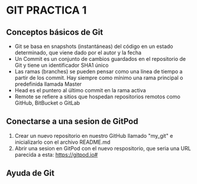 # GIT PRACTICA 1

## Conceptos básicos de Git
* Git se basa en snapshots (instantáneas) del código en un estado determinado, que viene dado por el autor y la fecha
* Un Commit es un conjunto de cambios guardados en el repositorio de Git y tiene un identificador SHA1 único
* Las ramas (branches) se pueden pensar como una línea de tiempo a partir de los commit. Hay siempre como mínimo una rama principal o predefinida llamada Master
* Head es el puntero al último commit en la rama activa
* Remote se refiere a sitios que hospedan repositorios remotos como GitHub, BitBucket o GitLab

## Conectarse a una sesion de GitPod
1) Crear un nuevo repositorio en nuestro GitHub llamado "my_git" e inicializarlo con el archivo README.md
2) Abrir una sesion en GitPod con el nuevo respositorio, que seria una URL parecida a esta:
https://gitpod.io#

## Ayuda de Git
